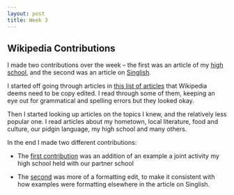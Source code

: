 ```yaml
---
layout: post
title: Week 3
---
```


## Wikipedia Contributions

I made two contributions over the week – the first was an article of my [high school](https://en.wikipedia.org/wiki/Nanyang_Girls%27_High_School), and the second was an article on [Singlish](https://en.wikipedia.org/wiki/Singlish).

I started off going through articles in [this list of articles](https://en.wikipedia.org/wiki/Category:Wikipedia_articles_needing_copy_edit) that Wikipedia deems need to be copy edited. I read through some of them, keeping an eye out for grammatical and spelling errors but they looked okay.

Then I started looking up articles on the topics I knew, and the relatively less popular one. I read articles about my hometown, local literature, food and culture, our pidgin language, my high school and many others.

In the end I made two different contributions:
* The [first contribution](https://en.wikipedia.org/w/index.php?title=Nanyang_Girls%27_High_School&diff=prev&oldid=824898512) was an addition of an example a joint activity my high school held with our partner school

* The [second](https://en.wikipedia.org/w/index.php?title=Singlish&diff=prev&oldid=824899315) was more of a formatting edit, to make it consistent with how examples were formatting elsewhere in the article on Singlish.